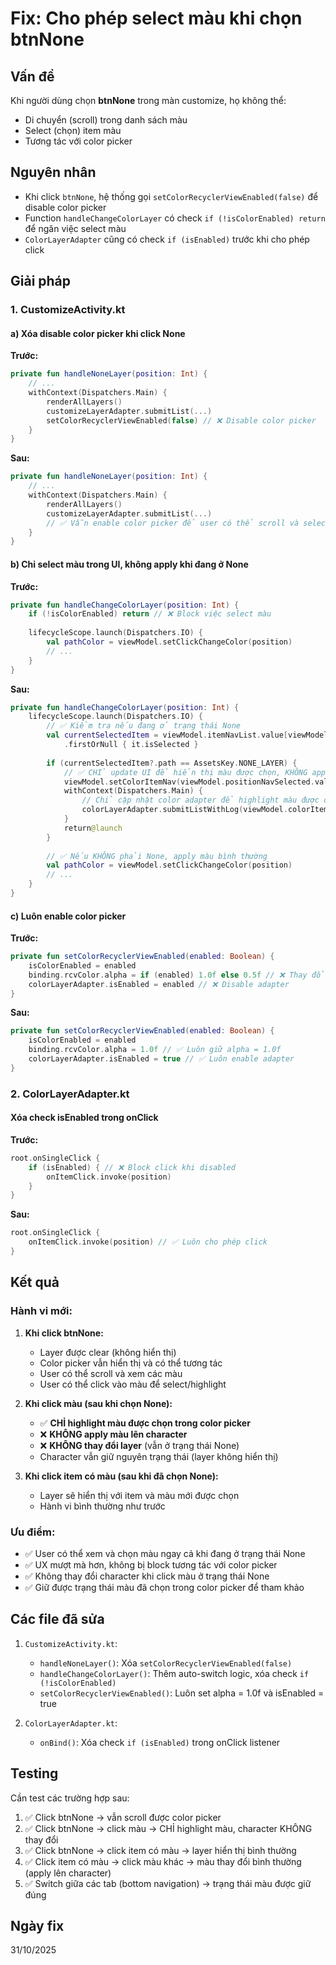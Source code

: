 # Fix: Cho phép select màu khi chọn btnNone

## Vấn đề
Khi người dùng chọn **btnNone** trong màn customize, họ không thể:
- Di chuyển (scroll) trong danh sách màu
- Select (chọn) item màu
- Tương tác với color picker

## Nguyên nhân
- Khi click `btnNone`, hệ thống gọi `setColorRecyclerViewEnabled(false)` để disable color picker
- Function `handleChangeColorLayer` có check `if (!isColorEnabled) return` để ngăn việc select màu
- `ColorLayerAdapter` cũng có check `if (isEnabled)` trước khi cho phép click

## Giải pháp

### 1. CustomizeActivity.kt

#### a) Xóa disable color picker khi click None
**Trước:**
```kotlin
private fun handleNoneLayer(position: Int) {
    // ...
    withContext(Dispatchers.Main) {
        renderAllLayers()
        customizeLayerAdapter.submitList(...)
        setColorRecyclerViewEnabled(false) // ❌ Disable color picker
    }
}
```

**Sau:**
```kotlin
private fun handleNoneLayer(position: Int) {
    // ...
    withContext(Dispatchers.Main) {
        renderAllLayers()
        customizeLayerAdapter.submitList(...)
        // ✅ Vẫn enable color picker để user có thể scroll và select màu
    }
}
```

#### b) Chỉ select màu trong UI, không apply khi đang ở None
**Trước:**
```kotlin
private fun handleChangeColorLayer(position: Int) {
    if (!isColorEnabled) return // ❌ Block việc select màu
    
    lifecycleScope.launch(Dispatchers.IO) {
        val pathColor = viewModel.setClickChangeColor(position)
        // ...
    }
}
```

**Sau:**
```kotlin
private fun handleChangeColorLayer(position: Int) {
    lifecycleScope.launch(Dispatchers.IO) {
        // ✅ Kiểm tra nếu đang ở trạng thái None
        val currentSelectedItem = viewModel.itemNavList.value[viewModel.positionNavSelected.value]
            .firstOrNull { it.isSelected }
        
        if (currentSelectedItem?.path == AssetsKey.NONE_LAYER) {
            // ✅ CHỈ update UI để hiển thị màu được chọn, KHÔNG apply màu lên character
            viewModel.setColorItemNav(viewModel.positionNavSelected.value, position)
            withContext(Dispatchers.Main) {
                // Chỉ cập nhật color adapter để highlight màu được chọn
                colorLayerAdapter.submitListWithLog(viewModel.colorItemNavList.value[viewModel.positionNavSelected.value])
            }
            return@launch
        }
        
        // ✅ Nếu KHÔNG phải None, apply màu bình thường
        val pathColor = viewModel.setClickChangeColor(position)
        // ...
    }
}
```

#### c) Luôn enable color picker
**Trước:**
```kotlin
private fun setColorRecyclerViewEnabled(enabled: Boolean) {
    isColorEnabled = enabled
    binding.rcvColor.alpha = if (enabled) 1.0f else 0.5f // ❌ Thay đổi alpha
    colorLayerAdapter.isEnabled = enabled // ❌ Disable adapter
}
```

**Sau:**
```kotlin
private fun setColorRecyclerViewEnabled(enabled: Boolean) {
    isColorEnabled = enabled
    binding.rcvColor.alpha = 1.0f // ✅ Luôn giữ alpha = 1.0f
    colorLayerAdapter.isEnabled = true // ✅ Luôn enable adapter
}
```

### 2. ColorLayerAdapter.kt

#### Xóa check isEnabled trong onClick
**Trước:**
```kotlin
root.onSingleClick {
    if (isEnabled) { // ❌ Block click khi disabled
        onItemClick.invoke(position)
    }
}
```

**Sau:**
```kotlin
root.onSingleClick {
    onItemClick.invoke(position) // ✅ Luôn cho phép click
}
```

## Kết quả

### Hành vi mới:
1. **Khi click btnNone:**
   - Layer được clear (không hiển thị)
   - Color picker vẫn hiển thị và có thể tương tác
   - User có thể scroll và xem các màu
   - User có thể click vào màu để select/highlight

2. **Khi click màu (sau khi chọn None):**
   - ✅ **CHỈ highlight màu được chọn trong color picker**
   - ❌ **KHÔNG apply màu lên character**
   - ❌ **KHÔNG thay đổi layer** (vẫn ở trạng thái None)
   - Character vẫn giữ nguyên trạng thái (layer không hiển thị)

3. **Khi click item có màu (sau khi đã chọn None):**
   - Layer sẽ hiển thị với item và màu mới được chọn
   - Hành vi bình thường như trước

### Ưu điểm:
- ✅ User có thể xem và chọn màu ngay cả khi đang ở trạng thái None
- ✅ UX mượt mà hơn, không bị block tương tác với color picker
- ✅ Không thay đổi character khi click màu ở trạng thái None
- ✅ Giữ được trạng thái màu đã chọn trong color picker để tham khảo

## Các file đã sửa
1. `CustomizeActivity.kt`:
   - `handleNoneLayer()`: Xóa `setColorRecyclerViewEnabled(false)`
   - `handleChangeColorLayer()`: Thêm auto-switch logic, xóa check `if (!isColorEnabled)`
   - `setColorRecyclerViewEnabled()`: Luôn set alpha = 1.0f và isEnabled = true

2. `ColorLayerAdapter.kt`:
   - `onBind()`: Xóa check `if (isEnabled)` trong onClick listener

## Testing
Cần test các trường hợp sau:
1. ✅ Click btnNone → vẫn scroll được color picker
2. ✅ Click btnNone → click màu → CHỈ highlight màu, character KHÔNG thay đổi
3. ✅ Click btnNone → click item có màu → layer hiển thị bình thường
4. ✅ Click item có màu → click màu khác → màu thay đổi bình thường (apply lên character)
5. ✅ Switch giữa các tab (bottom navigation) → trạng thái màu được giữ đúng

## Ngày fix
31/10/2025


